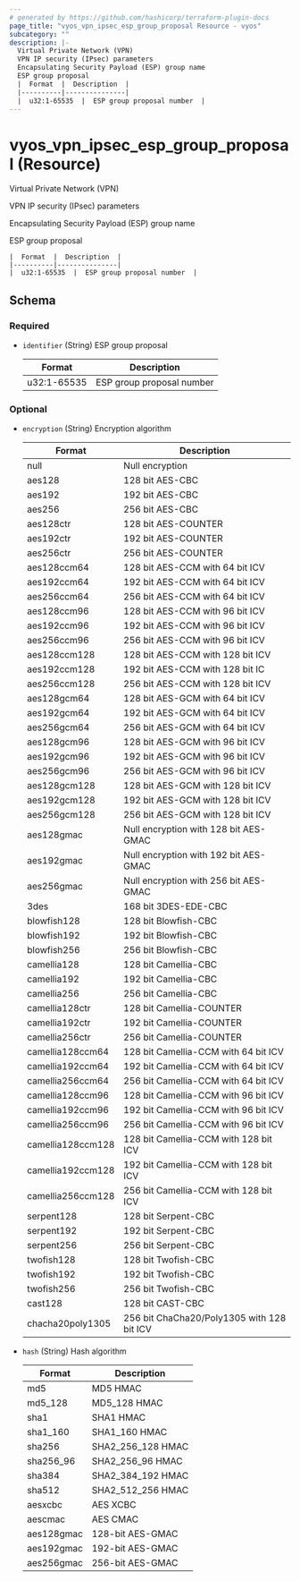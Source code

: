 ```yaml
---
# generated by https://github.com/hashicorp/terraform-plugin-docs
page_title: "vyos_vpn_ipsec_esp_group_proposal Resource - vyos"
subcategory: ""
description: |-
  Virtual Private Network (VPN)
  VPN IP security (IPsec) parameters
  Encapsulating Security Payload (ESP) group name
  ESP group proposal
  |  Format  |  Description  |
  |----------|---------------|
  |  u32:1-65535  |  ESP group proposal number  |
---
```


# vyos_vpn_ipsec_esp_group_proposal (Resource)

Virtual Private Network (VPN)

VPN IP security (IPsec) parameters

Encapsulating Security Payload (ESP) group name

ESP group proposal

    |  Format  |  Description  |
    |----------|---------------|
    |  u32:1-65535  |  ESP group proposal number  |



<!-- schema generated by tfplugindocs -->
## Schema

### Required

- `identifier` (String) ESP group proposal

    |  Format  |  Description  |
    |----------|---------------|
    |  u32:1-65535  |  ESP group proposal number  |

### Optional

- `encryption` (String) Encryption algorithm

    |  Format  |  Description  |
    |----------|---------------|
    |  null  |  Null encryption  |
    |  aes128  |  128 bit AES-CBC  |
    |  aes192  |  192 bit AES-CBC  |
    |  aes256  |  256 bit AES-CBC  |
    |  aes128ctr  |  128 bit AES-COUNTER  |
    |  aes192ctr  |  192 bit AES-COUNTER  |
    |  aes256ctr  |  256 bit AES-COUNTER  |
    |  aes128ccm64  |  128 bit AES-CCM with 64 bit ICV  |
    |  aes192ccm64  |  192 bit AES-CCM with 64 bit ICV  |
    |  aes256ccm64  |  256 bit AES-CCM with 64 bit ICV  |
    |  aes128ccm96  |  128 bit AES-CCM with 96 bit ICV  |
    |  aes192ccm96  |  192 bit AES-CCM with 96 bit ICV  |
    |  aes256ccm96  |  256 bit AES-CCM with 96 bit ICV  |
    |  aes128ccm128  |  128 bit AES-CCM with 128 bit ICV  |
    |  aes192ccm128  |  192 bit AES-CCM with 128 bit IC  |
    |  aes256ccm128  |  256 bit AES-CCM with 128 bit ICV  |
    |  aes128gcm64  |  128 bit AES-GCM with 64 bit ICV  |
    |  aes192gcm64  |  192 bit AES-GCM with 64 bit ICV  |
    |  aes256gcm64  |  256 bit AES-GCM with 64 bit ICV  |
    |  aes128gcm96  |  128 bit AES-GCM with 96 bit ICV  |
    |  aes192gcm96  |  192 bit AES-GCM with 96 bit ICV  |
    |  aes256gcm96  |  256 bit AES-GCM with 96 bit ICV  |
    |  aes128gcm128  |  128 bit AES-GCM with 128 bit ICV  |
    |  aes192gcm128  |  192 bit AES-GCM with 128 bit ICV  |
    |  aes256gcm128  |  256 bit AES-GCM with 128 bit ICV  |
    |  aes128gmac  |  Null encryption with 128 bit AES-GMAC  |
    |  aes192gmac  |  Null encryption with 192 bit AES-GMAC  |
    |  aes256gmac  |  Null encryption with 256 bit AES-GMAC  |
    |  3des  |  168 bit 3DES-EDE-CBC  |
    |  blowfish128  |  128 bit Blowfish-CBC  |
    |  blowfish192  |  192 bit Blowfish-CBC  |
    |  blowfish256  |  256 bit Blowfish-CBC  |
    |  camellia128  |  128 bit Camellia-CBC  |
    |  camellia192  |  192 bit Camellia-CBC  |
    |  camellia256  |  256 bit Camellia-CBC  |
    |  camellia128ctr  |  128 bit Camellia-COUNTER  |
    |  camellia192ctr  |  192 bit Camellia-COUNTER  |
    |  camellia256ctr  |  256 bit Camellia-COUNTER  |
    |  camellia128ccm64  |  128 bit Camellia-CCM with 64 bit ICV  |
    |  camellia192ccm64  |  192 bit Camellia-CCM with 64 bit ICV  |
    |  camellia256ccm64  |  256 bit Camellia-CCM with 64 bit ICV  |
    |  camellia128ccm96  |  128 bit Camellia-CCM with 96 bit ICV  |
    |  camellia192ccm96  |  192 bit Camellia-CCM with 96 bit ICV  |
    |  camellia256ccm96  |  256 bit Camellia-CCM with 96 bit ICV  |
    |  camellia128ccm128  |  128 bit Camellia-CCM with 128 bit ICV  |
    |  camellia192ccm128  |  192 bit Camellia-CCM with 128 bit ICV  |
    |  camellia256ccm128  |  256 bit Camellia-CCM with 128 bit ICV  |
    |  serpent128  |  128 bit Serpent-CBC  |
    |  serpent192  |  192 bit Serpent-CBC  |
    |  serpent256  |  256 bit Serpent-CBC  |
    |  twofish128  |  128 bit Twofish-CBC  |
    |  twofish192  |  192 bit Twofish-CBC  |
    |  twofish256  |  256 bit Twofish-CBC  |
    |  cast128  |  128 bit CAST-CBC  |
    |  chacha20poly1305  |  256 bit ChaCha20/Poly1305 with 128 bit ICV  |
- `hash` (String) Hash algorithm

    |  Format  |  Description  |
    |----------|---------------|
    |  md5  |  MD5 HMAC  |
    |  md5_128  |  MD5_128 HMAC  |
    |  sha1  |  SHA1 HMAC  |
    |  sha1_160  |  SHA1_160 HMAC  |
    |  sha256  |  SHA2_256_128 HMAC  |
    |  sha256_96  |  SHA2_256_96 HMAC  |
    |  sha384  |  SHA2_384_192 HMAC  |
    |  sha512  |  SHA2_512_256 HMAC  |
    |  aesxcbc  |  AES XCBC  |
    |  aescmac  |  AES CMAC  |
    |  aes128gmac  |  128-bit AES-GMAC  |
    |  aes192gmac  |  192-bit AES-GMAC  |
    |  aes256gmac  |  256-bit AES-GMAC  |
